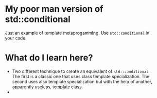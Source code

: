 # My poor man version of std::conditional #

Just an example of template metaprogamming. Use `std::conditional` in your code.

# What do I learn here? #
- Two different technique to create an equivalent of `std::conditional`. The first is a classic one that uses class template specialization. The second uses also template specialization but with the help of another, apparently useless, template class.
- 